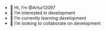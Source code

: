 - 👋 Hi, I’m @Artur12097
- 👀 I’m interested in development
- 🌱 I’m currently learning development
- 💞️ I’m looking to collaborate on development

<!---
Artur12097/Artur12097 is a ✨ special ✨ repository because its `README.md` (this file) appears on your GitHub profile.
You can click the Preview link to take a look at your changes.
--->

